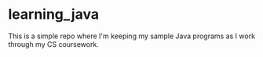 # learning_java

This is a simple repo where I'm keeping my sample Java programs as I work through my CS coursework.
